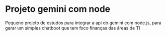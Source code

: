 # Projeto gemini com node
Pequeno projeto de estudos para integrar a api do gemini com node.js, para gerar um simples chatboot que tem foco finanças das áreas de TI

